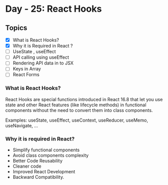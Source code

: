 # Day - 25: React Hooks

## Topics

- [x] What is React Hooks?
- [x] Why it is Required in React ?
- [ ] UseState , useEffect
- [ ] API calling using useEffect
- [ ] Rendering API data in to JSX
- [ ] Keys in Array
- [ ] React Forms

### What is React Hooks?

React Hooks are special functions introduced in React 16.8 that let you use state and other React features (like lifecycle methods) in functional components without the need to convert them into class components.

Examples: useState, useEffect, useContext, useReducer, useMemo, useNavigate, ...

### Why it is required in React?

- Simplify functional components
- Avoid class components complexity
- Better Code Reusability
- Cleaner code
- Improved React Development
- Backward Compatibility.
